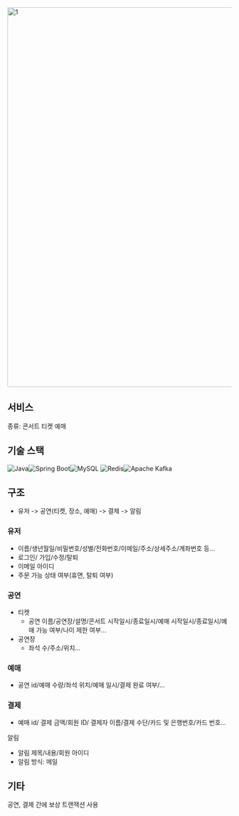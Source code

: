 <img width="851" alt="1" src="https://github.com/MoonKimTeam/.github/assets/87420630/4d85da1e-606d-4d85-84ef-b20e977251cb">

## 서비스
종류: 콘서트 티켓 예매

## 기술 스택
<img src="https://img.shields.io/badge/Kotlin-7F52FF.svg?&style=flat&logo=Kotlin&logoColor=white" alt="Java"><img src="https://img.shields.io/badge/Spring_Boot 3.x-6DB33F.svg?&style=flat&logo=SpringBoot&logoColor=white" alt="Spring Boot"><img src="https://img.shields.io/badge/MySQL-%2300f.svg?style=flat&logo=mysql&logoColor=white" alt="MySQL">
<img src="https://img.shields.io/badge/Redis-%23DD0031.svg?style=flat&logo=redis&logoColor=white" alt="Redis"><img src="https://img.shields.io/badge/Apache%20Kafka-000?style=flat&logo=apachekafka" alt="Apache Kafka">

## 구조
- 유저 -> 공연(티켓, 장소, 예매) -> 결제 -> 알림

### 유저
- 이름/생년월일/비밀번호/성별/전화번호/이메일/주소/상세주소/계좌번호 등...
- 로그인/ 가입/수정/탈퇴
- 이메일 아이디
- 주문 가능 상태 여부(휴면, 탈퇴 여부)

### 공연
- 티켓
	- 공연 이름/공연장/설명/콘서트 시작일시/종료일시/예매 시작일시/종료일시/예매 가능 여부/나이 제한 여부...
- 공연장
	- 좌석 수/주소/위치...

### 예매
- 공연 id/예매 수량/좌석 위치/예매 일시/결제 완료 여부/...

### 결제
- 예매 id/ 결제 금액/회원 ID/ 결제자 이름/결제 수단/카드 및 은행번호/카드 번호...

알림
- 알림 제목/내용/회원 아이디
- 알림 방식: 메일


## 기타

공연, 결제 간에 보상 트랜잭션 사용
